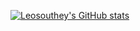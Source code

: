 [![Leosouthey's GitHub stats](https://github-readme-stats.vercel.app/api?username=Leosouthey&count_private=true&show_icons=true)](https://github.com/Leosouthey)
